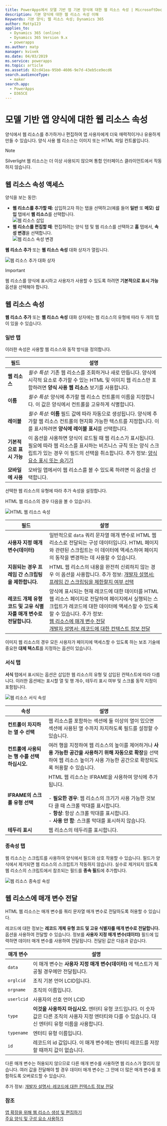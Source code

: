 ```yaml
---
title: PowerApps에서 모델 기반 앱 기본 양식에 대한 웹 리소스 속성 | MicrosoftDocs
description: 기본 양식에 대한 웹 리소스 속성 이해
Keywords: 기본 양식; 웹 리소스 속성; Dynamics 365
author: Mattp123
applies_to:
  - Dynamics 365 (online)
  - Dynamics 365 Version 9.x
  - powerapps
ms.author: matp
manager: kvivek
ms.date: 04/03/2019
ms.service: powerapps
ms.topic: article
ms.assetid: 82cd41ea-95b0-4606-9e7d-43eb5ce9ecd6
search.audienceType:
  - maker
search.app:
  - PowerApps
  - D365CE
---
```

# <a name="web-resource-properties-for-model-driven-app-forms"></a>모델 기반 앱 양식에 대한 웹 리소스 속성

양식에서 웹 리소스를 추가하거나 편집하여 앱 사용자에게 더욱 매력적이거나 유용하게 만들 수 있습니다. 양식 사용 웹 리소스는 이미지 또는 HTML 파일 컨트롤입니다.

> [!NOTE]
> Silverlight 웹 리소스는 더 이상 사용되지 않으며 통합 인터페이스 클라이언트에서 작동하지 않습니다.

## <a name="access-web-resource-properties"></a>웹 리소스 속성 액세스

양식을 보는 동안:
- **웹 리소스를 추가할 때:** 삽입하고자 하는 탭을 선택하고(예를 들어 **일반** 또 **메모**) **삽입** 탭에서 **웹 리소스**를 선택합니다.<br />![웹 리소스 삽입](media/insert-web-resource.png)
- **웹 리소스를 편집할 때**: 편집하려는 양식 탭 및 웹 리소스를 선택하고 **홈** 탭에서, **속성 변경**을 선택합니다. <br />![웹 리소스 속성 변경](media/web-resource-change-properties.png)

**웹 리소스 추가** 또는 **웹 리소스 속성** 대화 상자가 열립니다.

![웹 리소스 추가 대화 상자](media/add-web-resource-dialog.png)

> [!IMPORTANT]
> 웹 리소스를 양식에 표시하고 사용자가 사용할 수 있도록 하려면 **기본적으로 표시 가능** 옵션을 선택해야 합니다.

## <a name="web-resource-properties"></a>웹 리소스 속성

 **웹 리소스 추가** 또는 **웹 리소스 속성** 대화 상자에는 웹 리소스의 유형에 따라 두 개의 탭이 있을 수 있습니다.

### <a name="general-tab"></a>일반 탭

이러한 속성은 사용할 웹 리소스와 동작 방식을 정의합니다.

|필드|설명|
|--|--|
|**웹 리소스**|*필수 특성:* 기존 웹 리소스를 조회하거나 새로 만듭니다. 양식에 시각적 요소로 추가할 수 있는 HTML 및 이미지 웹 리소스만 포함하려면 **양식 사용 웹 리소스** 보기를 사용합니다.|
|**이름**|*필수 특성:* 양식에 추가할 웹 리소스 컨트롤의 이름을 지정합니다. 이 값은 양식에서 컨트롤을 고유하게 식별합니다.|
|**레이블**|*필수 특성:* **이름** 필드 값에 따라 자동으로 생성됩니다. 양식에 추가할 웹 리소스 컨트롤의 현지화 가능한 텍스트를 지정합니다. 이 를 표시하려면 **양식에 레이블 표시**를 선택합니다.|
|**기본적으로 표시 가능**|이 옵션을 사용하면 양식이 로드될 때 웹 리소스가 표시됩니다. 필요에 따라 웹 리소스를 표시하는 비즈니스 규칙 또는 양식 스크립트가 있는 경우 이 필드의 선택을 취소합니다. 추가 정보: [양식 요소 표시 또는 숨기기](visibility-options-legacy.md)|
|**모바일에 사용**|모바일 앱에서이 웹 리소스를 볼 수 있도록 하려면 이 옵션을 선택합니다.|

선택한 웹 리소스의 유형에 따라 추가 속성을 설정합니다.

HTML 웹 리소스의 경우 다음을 볼 수 있습니다.

![HTML 웹 리소스 속성](media/web-resource-general-html-properties.png)

|필드|설명|
|--|--|
|**사용자 지정 매개 변수(데이터)**|일반적으로 `data` 쿼리 문자열 매개 변수로 HTML 웹 리소스로 전달되는 구성 데이터입니다. HTML 페이지와 관련된 스크립트는 이 데이터에 액세스하여 페이지의 동작을 변경하는 데 사용할 수 있습니다.|
|**지원되는 경우 프레임 간 스크립팅을 제한합니다.**|HTML 웹 리소스의 내용을 완전히 신뢰하지 않는 경우 이 옵션을 사용합니다. 추가 정보: [개발자 설명서: 프레임 간 스크립팅을 제한할지 여부 선택](/dynamics365/customer-engagement/developer/use-iframe-and-web-resource-controls-on-a-form#select-whether-to-restrict-cross-frame-scripting)|
|**레코드 개체 유형 코드 및 고유 식별자를 매개 변수로 전달합니다.**|양식에 표시되는 현재 레코드에 대한 데이터를 HTML 웹 리소스 페이지로 전달하여 페이지에서 실행되는 스크립트가 레코드에 대한 데이터에 액세스할 수 있도록 할 수 있습니다. 추가 정보: <br />[웹 리소스에 매개 변수 전달](#pass-parameters-to-web-resources)<br />[개발자 설명서: 레코드에 대한 컨텍스트 정보 전달](/dynamics365/customer-engagement/developer/use-iframe-and-web-resource-controls-on-a-form#pass-contextual-information-about-the-record)|

이미지 웹 리소스의 경우 모든 사용자가 페이지에 액세스할 수 있도록 하는 보조 기술에 중요한 **대체 텍스트**를 지정하는 옵션이 있습니다.

<!-- TODO: Why are Custom Parameters available to pass to image web resources? -->

### <a name="formatting-tab"></a>서식 탭

**서식** 탭에서 표시되는 옵션은 삽입한 웹 리소스의 유형 및 삽입된 컨텍스트에 따라 다릅니다. 이러한 옵션에는 표시할 열 및 행 개수, 테두리 표시 여부 및 스크롤 동작 지정이 포함됩니다.

![웹 리소스 서식 속성](media/web-resource-formatting-properties.png)

|속성|설명|  
|--------------|-----------------|
|**컨트롤이 차지하는 열 수 선택**|웹 리소스를 포함하는 섹션에 둘 이상의 열이 있으면 섹션에 사용된 열 수까지 차지하도록 필드를 설정할 수 있습니다.|  
|**컨트롤에 사용되는 행 수를 선택하십시오.**|여러 행을 지정하여 웹 리소스의 높이를 제어하거나 **사용 가능한 공간을 사용하기 위해 자동으로 확장**을 선택하여 웹 리소스 높이가 사용 가능한 공간으로 확장되도록 허용할 수 있습니다.|  
|**IFRAME의 스크롤 유형 선택**|HTML 웹 리소스는 IFRAME을 사용하여 양식에 추가됩니다.<br /><br /> - **필요한 경우**: 웹 리소스의 크기가 사용 가능한 것보다 클 때 스크롤 막대를 표시합니다.<br />- **항상**: 항상 스크롤 막대를 표시합니다.<br />- **사용 안 함**: 스크롤 막대를 표시하지 않습니다.|  
|**테두리 표시**|웹 리소스의 테두리를 표시합니다.|  


### <a name="dependencies-tab"></a>종속성 탭

웹 리소스는 스크립트를 사용하여 양식에서 필드와 상호 작용할 수 있습니다. 필드가 양식에서 제거되면 웹 리소스의 스크립트가 작동하지 않습니다. 실수로 제거되지 않도록 웹 리소스의 스크립트에서 참조되는 필드를 **종속 필드**에 추가합니다.

![웹 리소스 종속성 속성](media/web-resource-dependency-properties.png)
  
<a name="BKMK_PassingParametersToWebResource"></a> 
 
## <a name="pass-parameters-to-web-resources"></a>웹 리소스에 매개 변수 전달 

HTML 웹 리소스는 매개 변수를 쿼리 문자열 매개 변수로 전달하도록 허용할 수 있습니다.  
  
레코드에 대한 정보는 **레코드 개체 유형 코드 및 고유 식별자를 매개 변수로 전달합니다.** 옵션을 사용하여 전달할 수 있습니다. 정보를 **사용자 지정 매개 변수(데이터)** 필드에 입력하면 데이터 매개 변수를 사용하여 전달됩니다. 전달된 값은 다음과 같습니다.  
  
|매개 변수|설명|  
|---------------|-----------------|  
|`data`|이 매개 변수는 **사용자 지정 매개 변수(데이터)** 에 텍스트가 제공될 경우에만 전달됩니다.|  
|`orglcid`|조직 기본 언어 LCID입니다.|  
|`orgname`|조직의 이름입니다.|  
|`userlcid`|사용자의 선호 언어 LCID|  
|`type`|**이것을 사용하지 마십시오.** 엔터티 유형 코드입니다. 이 숫자 값은 다른 조직의 사용자 지정 엔터티와 다를 수 있습니다. 대신 엔터티 유형 이름을 사용합니다.|  
|`typename`|엔터티 유형 이름입니다.|  
|`id`|레코드의 id 값입니다. 이 매개 변수에는 엔터티 레코드를 저장할 때까지 값이 없습니다.|  
  
다른 매개 변수는 허용되지 않으므로 다른 매개 변수를 사용하면 웹 리소스가 열리지 않습니다. 여러 값을 전달해야 할 경우 데이터 매개 변수는 그 안에 더 많은 매개 변수를 포함하도록 오버로드할 수 있습니다.

추가 정보: [개발자 설명서: 레코드에 대한 컨텍스트 정보 전달](/dynamics365/customer-engagement/developer/use-iframe-and-web-resource-controls-on-a-form#pass-contextual-information-about-the-record)

### <a name="see-also"></a>참조

[앱 확장을 위해 웹 리소스 생성 및 편집하기](create-edit-web-resources.md)<br />
[주요 양식 및 구성 요소 사용하기](use-main-form-and-components.md)
